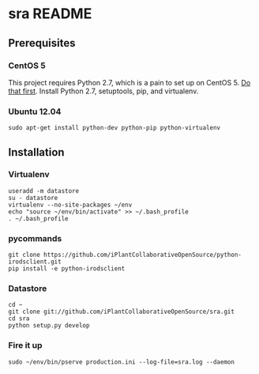sra README
==================

Prerequisites
-------------------------

### CentOS 5

This project requires Python 2.7, which is a pain to set up on CentOS 5. 
[Do that first](http://toomuchdata.com/2012/06/25/how-to-install-python-2-7-3-on-centos-6-2/).
Install Python 2.7, setuptools, pip, and virtualenv.

### Ubuntu 12.04

    sudo apt-get install python-dev python-pip python-virtualenv

Installation
------------

### Virtualenv
    useradd -m datastore
    su - datastore
    virtualenv --no-site-packages ~/env
    echo "source ~/env/bin/activate" >> ~/.bash_profile
    . ~/.bash_profile

### pycommands
    git clone https://github.com/iPlantCollaborativeOpenSource/python-irodsclient.git
    pip install -e python-irodsclient

### Datastore 
    cd ~
    git clone git://github.com/iPlantCollaborativeOpenSource/sra.git
    cd sra
    python setup.py develop

### Fire it up
    sudo ~/env/bin/pserve production.ini --log-file=sra.log --daemon
